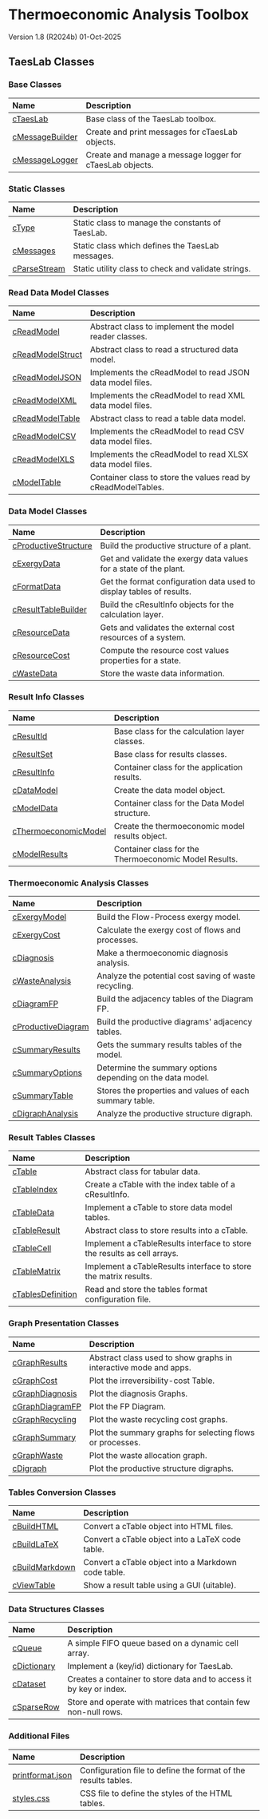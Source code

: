 # Thermoeconomic Analysis Toolbox

  Version 1.8 (R2024b) 01-Oct-2025

## TaesLab Classes

### Base Classes

 | Name                | Description                                              |
 |:------------------- |:-------------------------------------------------------- |
 | [cTaesLab][]        | Base class of the TaesLab toolbox.                      |
 | [cMessageBuilder][] | Create and print messages for cTaesLab objects.         |
 | [cMessageLogger][]  | Create and manage a message logger for cTaesLab objects.|

### Static Classes

 | Name             | Description                                         |
 |:---------------- |:--------------------------------------------------- |
 | [cType][]        | Static class to manage the constants of TaesLab.   |
 | [cMessages][]    | Static class which defines the TaesLab messages.   |
 | [cParseStream][] | Static utility class to check and validate strings.|

### Read Data Model Classes

 | Name                 | Description                                                   |
 |:-------------------- |:------------------------------------------------------------- |
 | [cReadModel][]       | Abstract class to implement the model reader classes.        |
 | [cReadModelStruct][] | Abstract class to read a structured data model.              |
 | [cReadModelJSON][]   | Implements the cReadModel to read JSON data model files.     |
 | [cReadModelXML][]    | Implements the cReadModel to read XML data model files.      |
 | [cReadModelTable][]  | Abstract class to read a table data model.                   |
 | [cReadModelCSV][]    | Implements the cReadModel to read CSV data model files.      |
 | [cReadModelXLS][]    | Implements the cReadModel to read XLSX data model files.     |
 | [cModelTable][]      | Container class to store the values read by cReadModelTables.|

### Data Model Classes

 | Name                     | Description                                                          |
 |:------------------------ |:-------------------------------------------------------------------- |
 | [cProductiveStructure][] | Build the productive structure of a plant.                          |
 | [cExergyData][]          | Get and validate the exergy data values for a state of the plant.   |
 | [cFormatData][]          | Get the format configuration data used to display tables of results.|
 | [cResultTableBuilder][]  | Build the cResultInfo objects for the calculation layer.            |
 | [cResourceData][]        | Gets and validates the external cost resources of a system.         |
 | [cResourceCost][]        | Compute the resource cost values properties for a state.            |
 | [cWasteData][]           | Store the waste data information.                                   |

### Result Info Classes

 | Name                     | Description                                           |
 |:------------------------ |:----------------------------------------------------- |
 | [cResultId][]            | Base class for the calculation layer classes.        |
 | [cResultSet][]           | Base class for results classes.                      |
 | [cResultInfo][]          | Container class for the application results.         |
 | [cDataModel][]           | Create the data model object.                        |
 | [cModelData][]           | Container class for the Data Model structure.        |
 | [cThermoeconomicModel][] | Create the thermoeconomic model results object.      |
 | [cModelResults][]        | Container class for the Thermoeconomic Model Results.|

### Thermoeconomic Analysis Classes

 | Name                   | Description                                                |
 |:---------------------- |:---------------------------------------------------------- |
 | [cExergyModel][]       | Build the Flow-Process exergy model.                      |
 | [cExergyCost][]        | Calculate the exergy cost of flows and processes.         |
 | [cDiagnosis][]         | Make a thermoeconomic diagnosis analysis.                 |
 | [cWasteAnalysis][]     | Analyze the potential cost saving of waste recycling.     |
 | [cDiagramFP][]         | Build the adjacency tables of the Diagram FP.             |
 | [cProductiveDiagram][] | Build the productive diagrams' adjacency tables.          |
 | [cSummaryResults][]    | Gets the summary results tables of the model.             |
 | [cSummaryOptions][]    | Determine the summary options depending on the data model.|
 | [cSummaryTable][]      | Stores the properties and values of each summary table.   |
 | [cDigraphAnalysis][]   | Analyze the productive structure digraph.                 |

### Result Tables Classes

 | Name                  | Description                                                              |
 |:--------------------- |:------------------------------------------------------------------------ |
 | [cTable][]            | Abstract class for tabular data.                                        |
 | [cTableIndex][]       | Create a cTable with the index table of a cResultInfo.                  |
 | [cTableData][]        | Implement a cTable to store data model tables.                          |
 | [cTableResult][]      | Abstract class to store results into a cTable.                          |
 | [cTableCell][]        | Implement a cTableResults interface to store the results as cell arrays.|
 | [cTableMatrix][]      | Implement a cTableResults interface to store the matrix results.        |
 | [cTablesDefinition][] | Read and store the tables format configuration file.                    |

### Graph Presentation Classes

 | Name                | Description                                                      |
 |:------------------- |:---------------------------------------------------------------- |
 | [cGraphResults][]   | Abstract class used to show graphs in interactive mode and apps.|
 | [cGraphCost][]      | Plot the irreversibility-cost Table.                            |
 | [cGraphDiagnosis][] | Plot the diagnosis Graphs.                                      |
 | [cGraphDiagramFP][] | Plot the FP Diagram.                                            |
 | [cGraphRecycling][] | Plot the waste recycling cost graphs.                           |
 | [cGraphSummary][]   | Plot the summary graphs for selecting flows or processes.       |
 | [cGraphWaste][]     | Plot the waste allocation graph.                                |
 | [cDigraph][]        | Plot the productive structure digraphs.                         |

### Tables Conversion Classes

 | Name               | Description                                         |
 |:------------------ |:--------------------------------------------------- |
 | [cBuildHTML][]     | Convert a cTable object into HTML files.           |
 | [cBuildLaTeX][]    | Convert a cTable object into a LaTeX code table.   |
 | [cBuildMarkdown][] | Convert a cTable object into a Markdown code table.|
 | [cViewTable][]     | Show a result table using a GUI (uitable).         |

### Data Structures Classes

 | Name            | Description                                                         |
 |:--------------- |:------------------------------------------------------------------- |
 | [cQueue][]      | A simple FIFO queue based on a dynamic cell array.                 |
 | [cDictionary][] | Implement a (key/id) dictionary for TaesLab.                       |
 | [cDataset][]    | Creates a container to store data and to access it by key or index.|
 | [cSparseRow][]  | Store and operate with matrices that contain few non-null rows.    |

### Additional Files

 | Name                 | Description                                                    |
 |:-------------------- |:-------------------------------------------------------------- |
 | [printformat.json][] | Configuration file to define the format of the results tables.|
 | [styles.css][]       | CSS file to define the styles of the HTML tables.             |

<!-- Reference Links - Classes Directory -->

<!-- Base Classes -->
[cTaesLab]: ../Classes/cTaesLab.m
[cMessageBuilder]: ../Classes/cMessageBuilder.m
[cMessageLogger]: ../Classes/cMessageLogger.m

<!-- Static Classes -->
[cType]: ../Classes/cType.m
[cMessages]: ../Classes/cMessages.m
[cParseStream]: ../Classes/cParseStream.m

<!-- Read Data Model Classes -->
[cReadModel]: ../Classes/cReadModel.m
[cReadModelStruct]: ../Classes/cReadModelStruct.m
[cReadModelJSON]: ../Classes/cReadModelJSON.m
[cReadModelXML]: ../Classes/cReadModelXML.m
[cReadModelTable]: ../Classes/cReadModelTable.m
[cReadModelCSV]: ../Classes/cReadModelCSV.m
[cReadModelXLS]: ../Classes/cReadModelXLS.m
[cModelTable]: ../Classes/cModelTable.m

<!-- Data Model Classes -->
[cProductiveStructure]: ../Classes/cProductiveStructure.m
[cExergyData]: ../Classes/cExergyData.m
[cFormatData]: ../Classes/cFormatData.m
[cResultTableBuilder]: ../Classes/cResultTableBuilder.m
[cResourceData]: ../Classes/cResourceData.m
[cResourceCost]: ../Classes/cResourceCost.m
[cWasteData]: ../Classes/cWasteData.m

<!-- Result Info Classes -->
[cResultId]: ../Classes/cResultId.m
[cResultSet]: ../Classes/cResultSet.m
[cResultInfo]: ../Classes/cResultInfo.m
[cDataModel]: ../Classes/cDataModel.m
[cModelData]: ../Classes/cModelData.m
[cThermoeconomicModel]: ../Classes/cThermoeconomicModel.m
[cModelResults]: ../Classes/cModelResults.m

<!-- Thermoeconomic Analysis Classes -->
[cExergyModel]: ../Classes/cExergyModel.m
[cExergyCost]: ../Classes/cExergyCost.m
[cDiagnosis]: ../Classes/cDiagnosis.m
[cWasteAnalysis]: ../Classes/cWasteAnalysis.m
[cDiagramFP]: ../Classes/cDiagramFP.m
[cProductiveDiagram]: ../Classes/cProductiveDiagram.m
[cSummaryResults]: ../Classes/cSummaryResults.m
[cSummaryOptions]: ../Classes/cSummaryOptions.m
[cSummaryTable]: ../Classes/cSummaryTable.m
[cDigraphAnalysis]: ../Classes/cDigraphAnalysis.m

<!-- Result Tables Classes -->
[cTable]: ../Classes/cTable.m
[cTableIndex]: ../Classes/cTableIndex.m
[cTableData]: ../Classes/cTableData.m
[cTableResult]: ../Classes/cTableResult.m
[cTableCell]: ../Classes/cTableCell.m
[cTableMatrix]: ../Classes/cTableMatrix.m
[cTablesDefinition]: ../Classes/cTablesDefinition.m

<!-- Graph Presentation Classes -->
[cGraphResults]: ../Classes/cGraphResults.m
[cGraphCost]: ../Classes/cGraphCost.m
[cGraphDiagnosis]: ../Classes/cGraphDiagnosis.m
[cGraphDiagramFP]: ../Classes/cGraphDiagramFP.m
[cGraphRecycling]: ../Classes/cGraphRecycling.m
[cGraphSummary]: ../Classes/cGraphSummary.m
[cGraphWaste]: ../Classes/cGraphWaste.m
[cDigraph]: ../Classes/cDigraph.m

<!-- Tables Conversion Classes -->
[cBuildHTML]: ../Classes/cBuildHTML.m
[cBuildLaTeX]: ../Classes/cBuildLaTeX.m
[cBuildMarkdown]: ../Classes/cBuildMarkdown.m
[cViewTable]: ../Classes/cViewTable.m

<!-- Data Structures Classes -->
[cQueue]: ../Classes/cQueue.m
[cDictionary]: ../Classes/cDictionary.m
[cDataset]: ../Classes/cDataset.m
[cSparseRow]: ../Classes/cSparseRow.m

<!-- Additional Files -->
[printformat.json]: ../Classes/printformat.json
[styles.css]: ../Classes/styles.css
